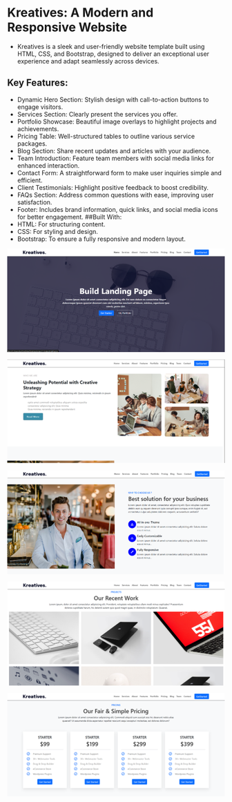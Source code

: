 # Kreatives: A Modern and Responsive Website
- Kreatives is a sleek and user-friendly website template built using HTML, CSS, and Bootstrap, designed to deliver an exceptional user experience and adapt seamlessly across devices.

## Key Features:
- Dynamic Hero Section: Stylish design with call-to-action buttons to engage visitors.
- Services Section: Clearly present the services you offer.
- Portfolio Showcase: Beautiful image overlays to highlight projects and achievements.
- Pricing Table: Well-structured tables to outline various service packages.
- Blog Section: Share recent updates and articles with your audience.
- Team Introduction: Feature team members with social media links for enhanced interaction.
- Contact Form: A straightforward form to make user inquiries simple and efficient.
- Client Testimonials: Highlight positive feedback to boost credibility.
- FAQs Section: Address common questions with ease, improving user satisfaction.
- Footer: Includes brand information, quick links, and social media icons for better engagement.
##Built With:
- HTML: For structuring content.
- CSS: For styling and design.
- Bootstrap: To ensure a fully responsive and modern layout.


![image](https://github.com/RameesParambil/kreatives/blob/277a99bcdc27ee8e8576afa94c5b91b21ee4d626/Screenshot%202024-12-13%20111325.png)

![image](https://github.com/RameesParambil/kreatives/blob/fed3acf2c7964e224faf9ffca499c5e7db642220/Screenshot%202024-12-13%20111349.png)

![image](https://github.com/RameesParambil/kreatives/blob/98daf8a2a8e3a41a661274985822571153655cde/Screenshot%202024-12-13%20111406.png)

![image](https://github.com/RameesParambil/kreatives/blob/041a1ec5ca7cc349a98227bdbc09c3c4d5a7acfc/Screenshot%202024-12-13%20111821.png)

![image](https://github.com/RameesParambil/kreatives/blob/17e2449ca3eb16df3b6cdb414a8f8323502831f8/Screenshot%202024-12-13%20111842.png)
